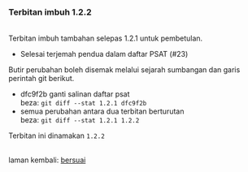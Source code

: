 ---
---

### Terbitan imbuh 1.2.2

&nbsp;  
Terbitan imbuh tambahan selepas 1.2.1 untuk pembetulan.

- Selesai terjemah pendua dalam daftar PSAT (#23)

Butir perubahan boleh disemak melalui sejarah sumbangan
dan garis perintah git berikut.

- dfc9f2b ganti salinan daftar psat  
beza: `git diff --stat 1.2.1 dfc9f2b`
- semua perubahan antara dua terbitan berturutan  
beza: `git diff --stat 1.2.1 1.2.2`

Terbitan ini dinamakan `1.2.2`

&nbsp;  
laman kembali: [bersuai][0]

  [0]: ../bersuai.md

